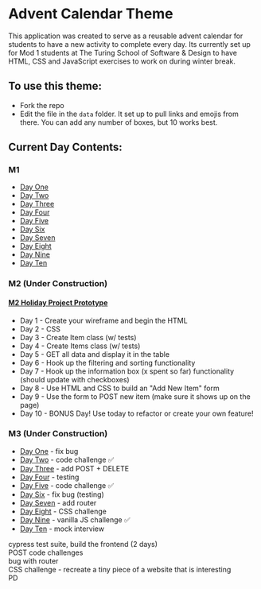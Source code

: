 # Advent Calendar Theme

This application was created to serve as a reusable advent calendar for students to have a new activity to complete every day. Its currently set up for Mod 1 students at The Turing School of Software & Design to have HTML, CSS and JavaScript exercises to work on during winter break. 

## To use this theme:
* Fork the repo
* Edit the file in the `data` folder. It set up to pull links and emojis from there. You can add any number of boxes, but 10 works best. 

## Current Day Contents:
### M1
* [Day One](https://repl.it/@HannahHudson1/AdventDay1#index.js)
* [Day Two](https://codepen.io/hannahhch/pen/OJXGpxJ)
* [Day Three](https://github.com/turingschool-examples/ski-lift)
* [Day Four](https://github.com/turingschool-examples/cookie-comp)
* [Day Five](https://repl.it/@HannahHudson1/Advent5#index.js)
* [Day Six](https://codepen.io/hannahhch/pen/QWEPeKb)
* [Day Seven](https://codepen.io/hannahhch/pen/mdEYqjX)
* [Day Eight](https://repl.it/@HannahHudson1/Advent8)
* [Day Nine](https://github.com/turingschool-examples/do-you-wanna-build-a-snowman)
* [Day Ten](https://github.com/turingschool-examples/winter-mad-libs)

### M2 (Under Construction)
#### [M2 Holiday Project Prototype](https://github.com/hannahhch/mod-two-holiday-project/tree/main)
* Day 1 - Create your wireframe and begin the HTML
* Day 2 - CSS 
* Day 3 - Create Item class (w/ tests)
* Day 4 - Create Items class (w/ tests)
* Day 5 - GET all data and display it in the table
* Day 6 - Hook up the filtering and sorting functionality
* Day 7 - Hook up the information box (x spent so far) functionality (should update with checkboxes)
* Day 8 - Use HTML and CSS to build an "Add New Item" form 
* Day 9 - Use the form to POST new item (make sure it shows up on the page)
* Day 10 - BONUS Day! Use today to refactor or create your own feature!

### M3 (Under Construction)
* [Day One]() - fix bug
* [Day Two](https://replit.com/@kaylaewood/adventday2) - code challenge ✅
* [Day Three]() - add POST + DELETE
* [Day Four]() - testing
* [Day Five](https://replit.com/@kaylaewood/adventday5) - code challenge ✅
* [Day Six]() - fix bug (testing)
* [Day Seven]() - add router
* [Day Eight]() - CSS challenge
* [Day Nine](https://gist.github.com/kaylagordon/7d22b19c73e2bddfa6260c94f81ce26d) - vanilla JS challenge ✅
* [Day Ten]() - mock interview


cypress test suite, build the frontend  (2 days)  
POST 
code challenges  
bug with router  
CSS challenge - recreate a tiny piece of a website that is interesting  
PD  
